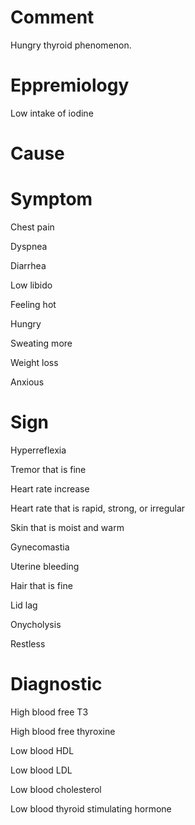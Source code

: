 # Comment

Hungry thyroid phenomenon.

# Eppremiology

Low intake of iodine

# Cause

# Symptom

Chest pain

Dyspnea

Diarrhea

Low libido

Feeling hot

Hungry

Sweating more

Weight loss

Anxious

# Sign

Hyperreflexia

Tremor that is fine

Heart rate increase

Heart rate that is rapid, strong, or irregular

Skin that is moist and warm

Gynecomastia

Uterine bleeding

Hair that is fine

Lid lag

Onycholysis

Restless

# Diagnostic

High blood free T3

High blood free thyroxine

Low blood HDL

Low blood LDL

Low blood cholesterol

Low blood thyroid stimulating hormone
